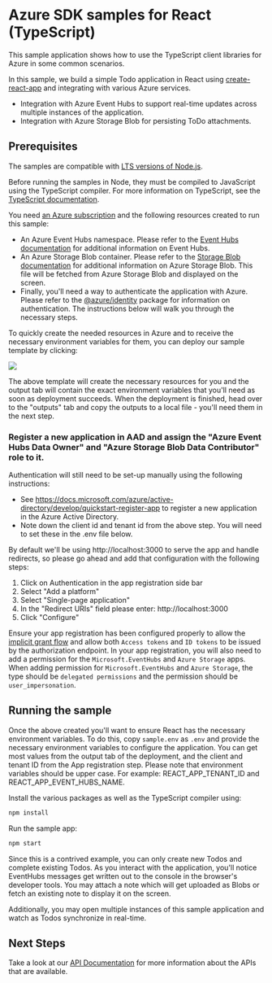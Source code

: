 # Azure SDK samples for React (TypeScript)

This sample application shows how to use the TypeScript client libraries for Azure in some common scenarios.

In this sample, we build a simple Todo application in React using [create-react-app][react] and integrating with various Azure services.

- Integration with Azure Event Hubs to support real-time updates across multiple instances of the application.
- Integration with Azure Storage Blob for persisting ToDo attachments.

## Prerequisites

The samples are compatible with [LTS versions of Node.js](https://nodejs.org/about/releases/).

Before running the samples in Node, they must be compiled to JavaScript using the TypeScript compiler. For more information on TypeScript, see the [TypeScript documentation][typescript].

You need [an Azure subscription][freesub] and the following resources created to run this sample:

- An Azure Event Hubs namespace. Please refer to the [Event Hubs documentation][eventhubs] for additional information on Event Hubs.
- An Azure Storage Blob container. Please refer to the [Storage Blob documentation][storageblob] for additional information on Azure Storage Blob. This file will be fetched from Azure Storage Blob and displayed on the screen.
- Finally, you'll need a way to authenticate the application with Azure. Please refer to the [@azure/identity][identity] package for information on authentication. The instructions below will walk you through the necessary steps.

To quickly create the needed resources in Azure and to receive the necessary environment variables for them, you can deploy our sample template by clicking:

[![](http://azuredeploy.net/deploybutton.png)](https://portal.azure.com/#create/Microsoft.Template/uri/https%3A%2F%2Fraw.githubusercontent.com%2FAzure%2Fazure-sdk-for-js%2Fmaster%2Fsamples%2Fframeworks%2Freact%2Farm-template.json)

The above template will create the necessary resources for you and the output tab will contain the exact environment variables that you'll need as soon as deployment succeeds. When the deployment is finished, head over to the "outputs" tab and copy the outputs to a local file - you'll need them in the next step.

### Register a new application in AAD and assign the "Azure Event Hubs Data Owner" and "Azure Storage Blob Data Contributor" role to it.

Authentication will still need to be set-up manually using the following instructions:

- See https://docs.microsoft.com/azure/active-directory/develop/quickstart-register-app
  to register a new application in the Azure Active Directory.
- Note down the client id and tenant id from the above step.
  You will need to set these in the .env file below.

By default we'll be using http://localhost:3000 to serve the app and handle redirects, so please go ahead and add that configuration with the following steps:

1. Click on Authentication in the app registration side bar
2. Select "Add a platform"
3. Select "Single-page application"
4. In the "Redirect URIs" field please enter: http://localhost:3000
5. Click "Configure"

Ensure your app registration has been configured properly to allow the [implicit grant flow][implicitgrantflow]
and allow both `Access tokens` and `ID tokens` to be issued by the authorization endpoint.
In your app registration, you will also need to add a permission for the `Microsoft.EventHubs` and `Azure Storage` apps.
When adding permission for `Microsoft.EventHubs` and `Azure Storage`, the type should be `delegated permissions` and the permission should be `user_impersonation`.

## Running the sample

Once the above created you'll want to ensure React has the necessary environment variables. To do this, copy `sample.env` as `.env` and provide the necessary environment variables to configure the application. You can get most values from the output tab of the deployment, and the client and tenant ID from the App registration step. Please note that environment variables should be upper case. For example: REACT_APP_TENANT_ID and REACT_APP_EVENT_HUBS_NAME.

Install the various packages as well as the TypeScript compiler using:

```bash
npm install
```

Run the sample app:

```bash
npm start
```

Since this is a contrived example, you can only create new Todos and complete existing Todos. As you interact with the application, you'll notice EventHubs messages get written out to the console in the browser's developer tools. You may attach a note which will get uploaded as Blobs or fetch an existing note to display it on the screen.

Additionally, you may open multiple instances of this sample application and watch as Todos synchronize in real-time.

## Next Steps

Take a look at our [API Documentation][apiref] for more information about the APIs that are available.

[react]: https://create-react-app.dev/
[typescript]: https://www.typescriptlang.org/docs/home.html
[freesub]: https://azure.microsoft.com/free
[eventhubs]: https://docs.microsoft.com/javascript/api/@azure/event-hubs
[servicebus]: https://docs.microsoft.com/javascript/api/@azure/service-bus
[storageblob]: https://docs.microsoft.com/javascript/api/@azure/storage-blob
[identity]: https://docs.microsoft.com/javascript/api/@azure/identity
[apiref]: https://docs.microsoft.com/javascript/api/
[implicitgrantflow]: https://docs.microsoft.com/azure/active-directory/develop/v2-oauth2-implicit-grant-flow
